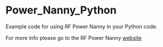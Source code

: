 # Power_Nanny_Python

Example code for using RF Power Nanny in your Python code.

For more info please go to the RF Power Nanny [website](https://powernanny.nickstick.nl/)
